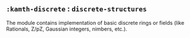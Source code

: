 ## `:kamth-discrete` : `discrete-structures`

The module contains implementation of basic discrete rings or fields (like Rationals, Z/pZ, Gaussian integers, nimbers,
etc.).
